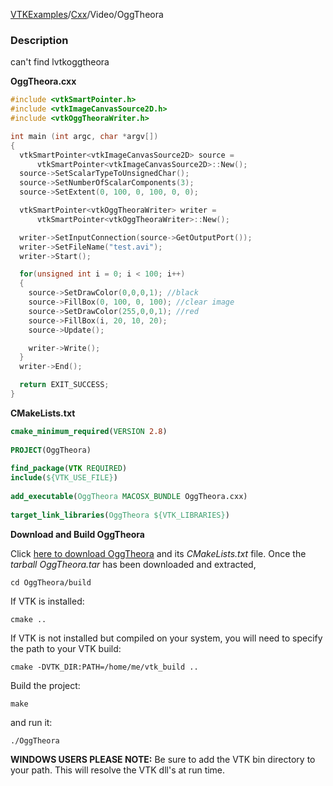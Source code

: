 [VTKExamples](/home/)/[Cxx](/Cxx)/Video/OggTheora

### Description
can't find lvtkoggtheora

**OggTheora.cxx**
```c++
#include <vtkSmartPointer.h>
#include <vtkImageCanvasSource2D.h>
#include <vtkOggTheoraWriter.h>

int main (int argc, char *argv[])
{
  vtkSmartPointer<vtkImageCanvasSource2D> source =
      vtkSmartPointer<vtkImageCanvasSource2D>::New();
  source->SetScalarTypeToUnsignedChar();
  source->SetNumberOfScalarComponents(3);
  source->SetExtent(0, 100, 0, 100, 0, 0);

  vtkSmartPointer<vtkOggTheoraWriter> writer =
      vtkSmartPointer<vtkOggTheoraWriter>::New();

  writer->SetInputConnection(source->GetOutputPort());
  writer->SetFileName("test.avi");
  writer->Start();

  for(unsigned int i = 0; i < 100; i++)
  {
    source->SetDrawColor(0,0,0,1); //black
    source->FillBox(0, 100, 0, 100); //clear image
    source->SetDrawColor(255,0,0,1); //red
    source->FillBox(i, 20, 10, 20);
    source->Update();

    writer->Write();
  }
  writer->End();

  return EXIT_SUCCESS;
}
```
**CMakeLists.txt**
```cmake
cmake_minimum_required(VERSION 2.8)
 
PROJECT(OggTheora)
 
find_package(VTK REQUIRED)
include(${VTK_USE_FILE})
 
add_executable(OggTheora MACOSX_BUNDLE OggTheora.cxx)
 
target_link_libraries(OggTheora ${VTK_LIBRARIES})
```

**Download and Build OggTheora**

Click [here to download OggTheora](https://github.com/lorensen/VTKWikiExamplesTarballs/raw/master/OggTheora.tar) and its *CMakeLists.txt* file.
Once the *tarball OggTheora.tar* has been downloaded and extracted,
```
cd OggTheora/build 
```
If VTK is installed:
```
cmake ..
```
If VTK is not installed but compiled on your system, you will need to specify the path to your VTK build:
```
cmake -DVTK_DIR:PATH=/home/me/vtk_build ..
```
Build the project:
```
make
```
and run it:
```
./OggTheora
```
**WINDOWS USERS PLEASE NOTE:** Be sure to add the VTK bin directory to your path. This will resolve the VTK dll's at run time.

